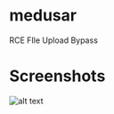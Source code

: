 # medusar
RCE FIle Upload Bypass  
# Screenshots
![alt text](https://github.com/0bfxgh0st/medusar/blob/main/screenshots/screenshot01.png)
